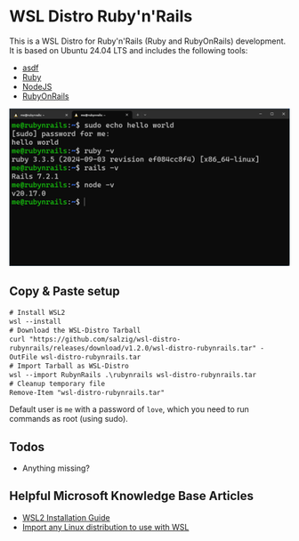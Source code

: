 # WSL Distro Ruby'n'Rails

This is a WSL Distro for Ruby'n'Rails (Ruby and RubyOnRails) development. It is based on Ubuntu 24.04 LTS and includes the following tools:
* [asdf](https://asdf-vm.com/)
* [Ruby](https://ruby-lang.org/)
* [NodeJS](https://nodejs.org/)
* [RubyOnRails](https://rubyonrails.org/)

![Preview of rubynrails WSL](/.github/assets/preview.png?raw=true)

## Copy & Paste setup


```
# Install WSL2
wsl --install
# Download the WSL-Distro Tarball
curl "https://github.com/salzig/wsl-distro-rubynrails/releases/download/v1.2.0/wsl-distro-rubynrails.tar" -OutFile wsl-distro-rubynrails.tar
# Import Tarball as WSL-Distro
wsl --import RubynRails .\rubynrails wsl-distro-rubynrails.tar
# Cleanup temporary file
Remove-Item "wsl-distro-rubynrails.tar"
```

Default user is `me` with a password of `love`, which you need to run commands as root (using sudo).

## Todos

- Anything missing?

## Helpful Microsoft Knowledge Base Articles
- [WSL2 Installation Guide](https://docs.microsoft.com/en-us/windows/wsl/install)
- [Import any Linux distribution to use with WSL](https://learn.microsoft.com/en-us/windows/wsl/use-custom-distro)
